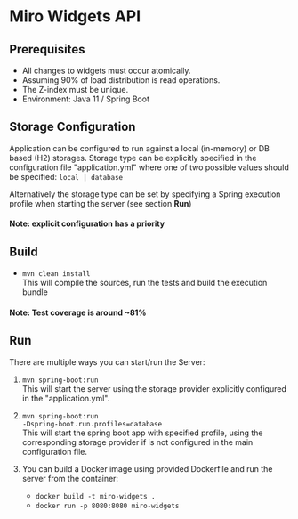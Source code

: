 # Miro Widgets API

## Prerequisites
* All changes to widgets must occur atomically.
* Assuming 90% of load distribution is read operations.
* The Z-index must be unique.
* Environment: Java 11 / Spring Boot

## Storage Configuration
Application can be configured to run against a local (in-memory) or DB based (H2) storages. 
Storage type can be explicitly specified in the configuration file "application.yml" where 
one of two possible values should be specified: <code>local | database</code>

Alternatively the storage type can be set by specifying a Spring execution profile when 
starting the server (see section <b>Run</b>)

#### Note: explicit configuration has a priority

## Build
* <code>mvn clean install</code> \
    This will compile the sources, run the tests and build the execution bundle

#### Note: Test coverage is around ~81%

## Run
There are multiple ways you can start/run the Server:
1. <code>mvn spring-boot:run</code> \
    This will start the server using the storage provider explicitly configured in the "application.yml".
     
2. <code>mvn spring-boot:run -Dspring-boot.run.profiles=database</code> \
    This will start the spring boot app with specified profile, using the corresponding storage provider 
    if is not configured in the main configuration file.
     
3. You can build a Docker image using provided Dockerfile and run the server from the container:
    * <code>docker build -t miro-widgets .</code>
    * <code>docker run -p 8080:8080 miro-widgets</code> 

